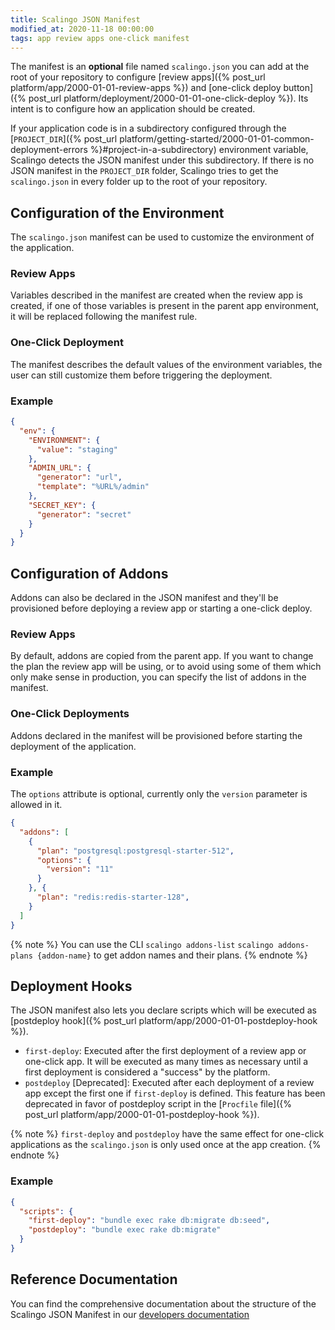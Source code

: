 ```yaml
---
title: Scalingo JSON Manifest
modified_at: 2020-11-18 00:00:00
tags: app review apps one-click manifest
---
```


The manifest is an **optional** file named `scalingo.json` you can add at the
root of your repository to configure [review apps]({% post_url
platform/app/2000-01-01-review-apps %}) and [one-click deploy button]({%
post_url platform/deployment/2000-01-01-one-click-deploy %}). Its intent is to
configure how an application should be created.

If your application code is in a subdirectory configured through the [`PROJECT_DIR`]({% post_url platform/getting-started/2000-01-01-common-deployment-errors %}#project-in-a-subdirectory) environment variable, Scalingo detects the JSON manifest under this subdirectory. If there is no JSON manifest in the `PROJECT_DIR` folder, Scalingo tries to get the `scalingo.json` in every folder up to the root of your repository.

## Configuration of the Environment

The `scalingo.json` manifest can be used to customize the environment of the
application.

### Review Apps

Variables described in the manifest are created when the review app is created,
if one of those variables is present in the parent app environment, it will be
replaced following the manifest rule.

### One-Click Deployment

The manifest describes the default values of the environment variables, the user
can still customize them before triggering the deployment.

### Example

```json
{
  "env": {
    "ENVIRONMENT": {
      "value": "staging"
    },
    "ADMIN_URL": {
      "generator": "url",
      "template": "%URL%/admin"
    },
    "SECRET_KEY": {
      "generator": "secret"
    }
  }
}
```

## Configuration of Addons

Addons can also be declared in the JSON manifest and they'll be provisioned before deploying 
a review app or starting a one-click deploy.

### Review Apps

By default, addons are copied from the parent app. If you want to change the plan the review app
will be using, or to avoid using some of them which only make sense in production, you can specify
the list of addons in the manifest.

### One-Click Deployments

Addons declared in the manifest will be provisioned before starting the deployment of the application.

### Example

The `options` attribute is optional, currently only the `version` parameter is allowed in it.

```json
{
  "addons": [
    {
      "plan": "postgresql:postgresql-starter-512",
      "options": {
        "version": "11"
      }
    }, {
      "plan": "redis:redis-starter-128",
    }
  ]
}
```

{% note %}
You can use the CLI
`scalingo addons-list`
`scalingo addons-plans {addon-name}`
to get addon names and their plans.
{% endnote %}

## Deployment Hooks

The JSON manifest also lets you declare scripts which will be executed as [postdeploy hook]({% post_url platform/app/2000-01-01-postdeploy-hook %}).

* `first-deploy`: Executed after the first deployment of a review app or one-click app. It will be executed as many times as necessary until a first deployment is considered a "success" by the platform.
* `postdeploy` [Deprecated]: Executed after each deployment of a review app except the first one if `first-deploy` is defined. This feature has been deprecated in favor of postdeploy script in the [`Procfile` file]({% post_url platform/app/2000-01-01-postdeploy-hook %}).

{% note %}
`first-deploy` and `postdeploy` have the same effect for one-click applications as the `scalingo.json` is only used once at the app creation.
{% endnote %}

### Example

```json
{
  "scripts": {
    "first-deploy": "bundle exec rake db:migrate db:seed",
    "postdeploy": "bundle exec rake db:migrate"
  }
}
```

## Reference Documentation

You can find the comprehensive documentation about the structure of the
Scalingo JSON Manifest in our [developers documentation](https://developers.scalingo.com/scalingo-json-schema)
